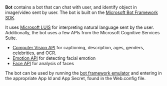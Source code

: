 
**Bot** contains a bot that can chat with user, and identify object in image/video sent by user. The bot is built on the [Microsoft Bot Framework SDK](https://dev.botframework.com/). 

It uses [Microsoft LUIS](https://www.luis.ai/) for interpreting natural language sent by the user. Additionally, the bot uses a few APIs from the Microsoft Cognitive Services Suite. 
* [Computer Vision API](https://www.microsoft.com/cognitive-services/en-us/computer-vision-api) for captioning, description, ages, genders, celebrities, and OCR.
* [Emotion API](https://www.microsoft.com/cognitive-services/en-us/emotion-api) for detecting facial emotion
* [Face API](https://www.microsoft.com/cognitive-services/en-us/face-api) for analysis of faces
 
The bot can be used by running the [bot framework emulator](http://download.botframework.com/botconnector/tools/emulator/publish.htm) and entering in the appropriate App Id and App Secret, found in the Web.config file. 

